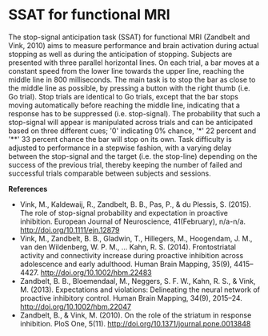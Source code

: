 # SSAT for functional MRI

The stop-signal anticipation task (SSAT) for functional MRI (Zandbelt and Vink, 2010) aims to measure performance and brain activation during actual stopping as well as during the anticipation of stopping. Subjects are presented with three parallel horizontal lines. On each trial, a bar moves at a constant speed from the lower line towards the upper line, reaching the middle line in 800 milliseconds. The main task is to stop the bar as close to the middle line as possible, by pressing a button with the right thumb (i.e. Go trial). Stop trials are identical to Go trials, except that the bar stops moving automatically before reaching the middle line, indicating that a response has to be suppressed (i.e. stop-signal). The probability that such a stop-signal will appear is manipulated across trials and can be anticipated based on three different cues; '0' indicating 0% chance, '*' 22 percent and '**' 33 percent chance the bar will stop on its own. Task difficulty is adjusted to performance in a stepwise fashion, with a varying delay between the stop-signal and the target (i.e. the stop-line) depending on the success of the previous trial, thereby keeping the number of failed and successful trials comparable between subjects and sessions.

**References**
* Vink, M., Kaldewaij, R., Zandbelt, B. B., Pas, P., & du Plessis, S. (2015). The role of stop-signal probability and expectation in proactive inhibition. European Journal of Neuroscience, 41(February), n/a-n/a. http://doi.org/10.1111/ejn.12879
* Vink, M., Zandbelt, B. B., Gladwin, T., Hillegers, M., Hoogendam, J. M., van den Wildenberg, W. P. M., ... Kahn, R. S. (2014). Frontostriatal activity and
connectivity increase during proactive inhibition across adolescence and early adulthood. Human Brain Mapping, 35(9), 4415–4427. http://doi.org/10.1002/hbm.22483
* Zandbelt, B. B., Bloemendaal, M., Neggers, S. F. W., Kahn, R. S., & Vink, M. (2013). Expectations and violations: Delineating the neural network of proactive inhibitory control. Human Brain Mapping, 34(9), 2015–24. http://doi.org/10.1002/hbm.22047
* Zandbelt, B., & Vink, M. (2010). On the role of the striatum in response inhibition. PloS One, 5(11). http://doi.org/10.1371/journal.pone.0013848

